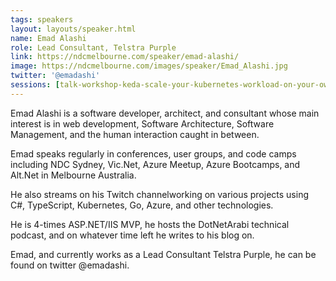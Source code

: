 ```yaml
---
tags: speakers
layout: layouts/speaker.html
name: Emad Alashi
role: Lead Consultant, Telstra Purple
link: https://ndcmelbourne.com/speaker/emad-alashi/
image: https://ndcmelbourne.com/images/speaker/Emad_Alashi.jpg
twitter: '@emadashi'
sessions: [talk-workshop-keda-scale-your-kubernetes-workload-on-your-own-terms]
---
```

Emad Alashi is a software developer, architect, and consultant whose main interest is in web development, Software Architecture, Software Management, and the human interaction caught in between.

Emad speaks regularly in conferences, user groups, and code camps including NDC Sydney, Vic.Net, Azure Meetup, Azure Bootcamps, and Alt.Net in Melbourne Australia.

He also streams on his Twitch channelworking on various projects using C#, TypeScript, Kubernetes, Go, Azure, and other technologies.

He is 4-times ASP.NET/IIS MVP, he hosts the DotNetArabi technical podcast, and on whatever time left he writes to his blog on.

Emad, and currently works as a Lead Consultant Telstra Purple, he can be found on twitter @emadashi.